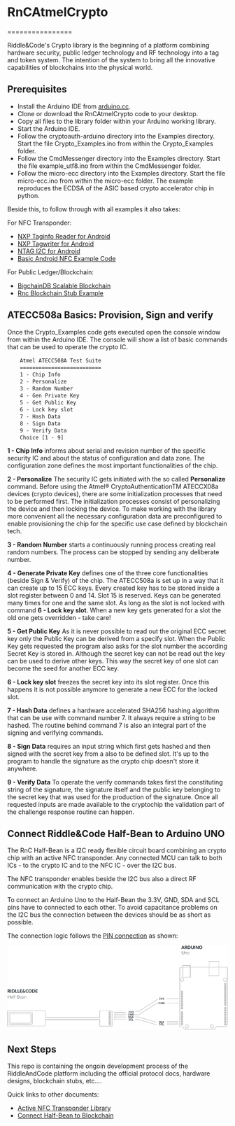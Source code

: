 # RnCAtmelCrypto
================

Riddle&Code's Crypto library is the beginning of a platform combining hardware security, public ledger technology and RF technology into a tag and token system. The intention of the system to bring all the innovative capabilities of blockchains into the physical world.

## Prerequisites

- Install the Arduino IDE from [arduino.cc](https://www.arduino.cc/en/Main/Software).
- Clone or download the RnCAtmelCrypto code to your desktop.
- Copy all files to the library folder within your Arduino working library.
- Start the Arduino IDE.
- Follow the cryptoauth-arduino directory into the Examples directory. Start the file Crypto_Examples.ino from within the Crypto_Examples folder.
- Follow the CmdMessenger directory into the Examples directory. Start the file example_utf8.ino from within the CmdMessenger folder.
- Follow the micro-ecc directory into the Examples directory. Start the file micro-ecc.ino from within the micro-ecc folder. The example reproduces the ECDSA of the ASIC based crypto accelerator chip in python. 

Beside this, to follow through with all examples it also takes:

For NFC Transponder:

- [NXP Taginfo Reader for Android](https://play.google.com/store/apps/details?id=com.nxp.taginfolite&hl=en)
- [NXP Tagwriter for Android](https://play.google.com/store/apps/details?id=com.nxp.nfc.tagwriter&hl=en)
- [NTAG I2C for Android](https://play.google.com/store/apps/details?id=com.nxp.ntagi2cdemo&hl=en)
- [Basic Android NFC Example Code]()

For Public Ledger/Blockchain:

- [BigchainDB Scalable Blockchain](https://github.com/bigchaindb/bigchaindb)
- [Rnc Blockchain Stub Example]()

## ATECC508a Basics: Provision, Sign and verify

Once the Crypto_Examples code gets executed open the console window from within the Arduino IDE. The console will show a list of basic commands that can be used to operate the crypto IC.

```
    Atmel ATECC508A Test Suite
    ==========================
    1 - Chip Info
    2 - Personalize
    3 - Random Number
    4 - Gen Private Key
    5 - Get Public Key
    6 - Lock key slot
    7 - Hash Data
    8 - Sign Data
    9 - Verify Data
    Choice [1 - 9]
```

**1 - Chip Info** informs about serial and revision number of the specific security IC and about the status of configuration and data zone. The configuration zone defines the most important functionalities of the chip.

**2 - Personalize** The security IC gets initiated with the so called **Personalize** command.
Before using the Atmel® CryptoAuthenticationTM ATECCX08a devices (crypto devices), there are some initialization processes that need to be performed first. The initialization processes consist of personalizing the device and then locking the device.
To make working with the library more convenient all the necessary configuration data are preconfigured to enable provisioning the chip for the specific use case defined by blockchain tech.

**3 - Random Number** starts a continuously running process creating real random numbers. The process can be stopped by sending any deliberate number.

**4 - Generate Private Key** defines one of the three core functionalities (beside Sign & Verify) of the chip. The ATECC508a is set up in a way that it can create up to 15 ECC keys. Every created key has to be stored inside a slot register between 0 and 14. Slot 15 is reserved. Keys can be generated many times for one and the same slot. As long as the slot is not locked with command **6 - Lock key slot**. When a new key gets generated for a slot the old one gets overridden - take care!

**5 - Get Public Key** As it is never possible to read out the original ECC secret key only the Public Key can be derived from a specify slot. When the Public Key gets requested the program also asks for the slot number the according Secret Key is stored in.
Although the secret key can not be read out the key can be used to derive other keys. This way the secret key of one slot can become the seed for another ECC key.

**6 - Lock key slot** freezes the secret key into its slot register. Once this happens it is not possible anymore to generate a new ECC for the locked slot.

**7 - Hash Data** defines a hardware accelerated SHA256 hashing algorithm that can be use with command number 7. It always require a string to be hashed. The routine behind command 7 is also an integral part of the signing and verifying commands.

**8 - Sign Data** requires an input string which first gets hashed and then signed with the secret key from a also to be defined slot. It's up to the program to handle the signature as the crypto chip doesn't store it anywhere.

**9 - Verify Data** To operate the verify commands takes first the constituting string of the signature, the signature itself and the public key belonging to the secret key that was used for the production of the signature. Once all requested inputs are made available to the cryptochip the validation part of the challenge response routine can happen.


## Connect Riddle&Code Half-Bean to Arduino UNO

The RnC Half-Bean is a I2C ready flexible circuit board combining an crypto chip with an active NFC transponder. Any connected MCU can talk to both ICs - to the crypto IC and to the NFC IC - over the I2C bus.

The NFC transponder enables beside the I2C bus also a direct RF communication with the crypto chip.

To connect an Arduino Uno to the Half-Bean the 3.3V, GND, SDA and SCL pins have to connected to each other. To avoid capacitance problems on the I2C bus the connection between the devices should be as short as possible.

The connection logic follows the [PIN connection](imgs/halfbean_uno_connect.png) as shown:

![PIN connections](https://github.com/RiddleAndCode/RnCAtmelCrypto/blob/master/imgs/halfbean_uno_connect.png)

## Next Steps

This repo is containing the ongoin development process of the RiddleAndCode platform including the official protocol docs, hardware designs, blockchain stubs, etc....

Quick links to other documents:

* [Active NFC Transponder Library](https://github.com/RiddleAndCode/RnCAtmelCrypto/blob/master/docs/nfc_transponder.md)
* [Connect Half-Bean to Blockchain](https://github.com/RiddleAndCode/RnCAtmelCrypto/blob/master/BigchainDBstub/bigchain_stub.md)
